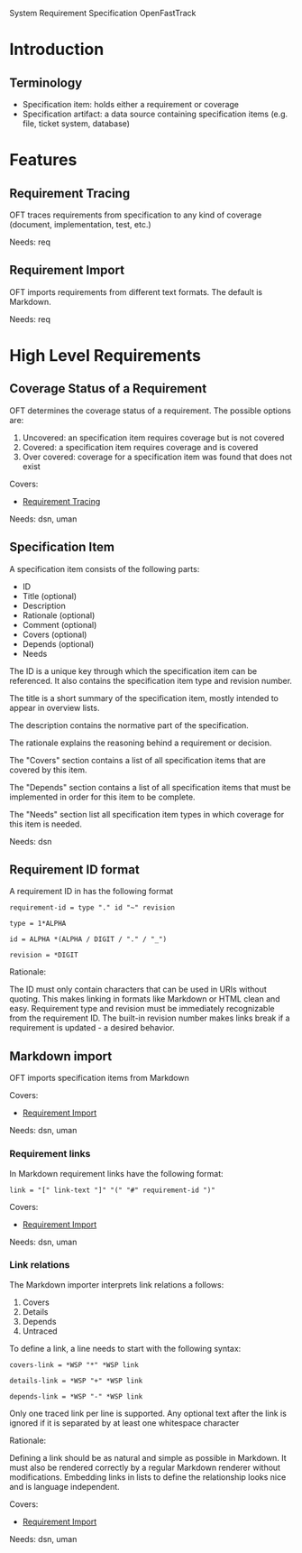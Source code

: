 System Requirement Specification OpenFastTrack

# Introduction

## Terminology

  * Specification item: holds either a requirement or coverage
  * Specification artifact: a data source containing specification items (e.g. file, ticket system,
    database)

# Features
## Requirement Tracing <a id="feat.requirement_tracing~1"/>
OFT traces requirements from specification to any kind of coverage (document, implementation, test, etc.)

Needs: req

## Requirement Import <a id="feat.requirement_import~1"/>
OFT imports requirements from different text formats. The default is Markdown.

Needs: req

# High Level Requirements

## Coverage Status of a Requirement <a id="req.coverage_status~1"/>
OFT determines the coverage status of a requirement. The possible options are:

  1. Uncovered: an specification item requires coverage but is not covered
  2. Covered: a specification item requires coverage and is covered 
  3. Over covered: coverage for a specification item was found that does not exist

Covers:

  * [Requirement Tracing](#feat.requirement_tracing~1)

Needs: dsn, uman

##  Specification Item <a id="req.specification_item~1"/>
A specification item consists of the following parts:

  * ID
  * Title (optional)
  * Description
  * Rationale (optional)
  * Comment (optional)
  * Covers (optional)
  * Depends (optional)
  * Needs

The ID is a unique key through which the specification item can be referenced. It also contains the
specification item type and revision number.

The title is a short summary of the specification item, mostly intended to appear in overview lists.

The description contains the normative part of the specification.

The rationale explains the reasoning behind a requirement or decision.

The "Covers" section contains a list of all specification items that are covered by this item.

The "Depends" section contains a list of all specification items that must be implemented in order
for this item to be complete.

The "Needs" section list all specification item types in which coverage for this item is needed.

Needs: dsn

## Requirement ID format <a id="req.requirement_format~1"/>
A requirement ID in has the following format

    requirement-id = type "." id "~" revision
    
    type = 1*ALPHA
    
    id = ALPHA *(ALPHA / DIGIT / "." / "_")
    
    revision = *DIGIT

Rationale:

The ID must only contain characters that can be used in URIs without quoting. This makes linking in formats like Markdown or HTML clean and easy. 
Requirement type and revision must be immediately recognizable from the requirement ID. The built-in revision number makes links break if a requirement is updated - a desired behavior.

## Markdown import <a id="req.markdown_import~1"/>
OFT imports specification items from Markdown

Covers:

  * [Requirement Import](#feat.requirement_import~1)

Needs: dsn, uman

### Requirement links <a id="req.md.requirement_links~1"/>
In Markdown requirement links have the following format:

    link = "[" link-text "]" "(" "#" requirement-id ")"
    
Covers:

  * [Requirement Import](#feat.requirement_import~1)

Needs: dsn, uman

### Link relations <a id="req.md.link_relations~1"/>
The Markdown importer interprets link relations a follows:

  1. Covers
  2. Details
  3. Depends
  4. Untraced

To define a link, a line needs to start with the following syntax:

    covers-link = *WSP "*" *WSP link
    
    details-link = *WSP "+" *WSP link
    
    depends-link = *WSP "-" *WSP link

Only one traced link per line is supported. Any optional text after the link is ignored if it is separated by at least one whitespace character

Rationale:

Defining a link should be as natural and simple as possible in Markdown. It must also be rendered correctly by a regular Markdown renderer without modifications. Embedding links in lists to define the relationship looks nice and is language independent.

Covers:

  * [Requirement Import](#feat.requirement_import~1)

Needs: dsn, uman